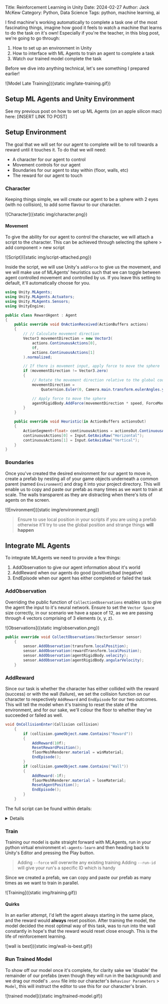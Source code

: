 Title: Reinforcement Learning in Unity
Date: 2024-02-27
Author: Jack McKew
Category: Python, Data Science
Tags: python, machine learning, ai

I find machine's working automatically to complete a task one of the most fascinating things, imagine how good it feels to watch a machine that learns to do the task on it's own! Especially if you're the teacher, in this blog post, we're going to go through:

1. How to set up an environment in Unity
2. How to interface with ML Agents to train an agent to complete a task
3. Watch our trained model complete the task

Before we dive into anything technical, let's see something I prepared earlier!

![Model Late Training]({static img/late-training.gif})

## Setup ML Agents and Unity Environment

See my previous post on how to set up ML Agents (on an apple silicon mac) here: [INSERT LINK TO POST]

## Setup Environment

The goal that we will set for our agent to complete will be to roll towards a reward until it touches it. To do that we will need:

- A character for our agent to control
- Movement controls for our agent
- Boundaries for our agent to stay within (floor, walls, etc)
- The reward for our agent to touch

### Character

Keeping things simple, we will create our agent to be a sphere with 2 eyes (with no collision), to add some flavour to our character.

![Character]({static img/character.png})

#### Movement

To give the ability for our agent to control the character, we will attach a script to the character. This can be achieved through selecting the sphere > add component > new script

![Script]({static img/script-attached.png})

Inside the script, we will use Unity's `addForce` to give us the movement, and we will make use of MLAgents' heuristics such that we can toggle between agent controlled movement and controlled by us. If you leave this setting to default, it'll automatically choose for you.

```c#
using Unity.MLAgents;
using Unity.MLAgents.Actuators;
using Unity.MLAgents.Sensors;
using UnityEngine;

public class RewardAgent : Agent
{
    public override void OnActionReceived(ActionBuffers actions)
    {
        // // Calculate movement direction
        Vector3 movementDirection = new Vector3(
            actions.ContinuousActions[0],
            0f,
            actions.ContinuousActions[1]
        ).normalized;

        // If there is movement input, apply force to move the sphere
        if (movementDirection != Vector3.zero)
        {
            // Rotate the movement direction relative to the global coordinate system
            movementDirection =
                Quaternion.Euler(0, Camera.main.transform.eulerAngles.y, 0) * movementDirection;

            // Apply force to move the sphere
            agentRigidBody.AddForce(movementDirection * speed, ForceMode.Acceleration);
        }
    }

    public override void Heuristic(in ActionBuffers actionsOut)
    {
        ActionSegment<float> continuousActions = actionsOut.ContinuousActions;
        continuousActions[0] = Input.GetAxisRaw("Horizontal");
        continuousActions[1] = Input.GetAxisRaw("Vertical");
    }
}

```

### Boundaries

Once you've created the desired environment for our agent to move in, create a prefab by nesting all of your game objects underneath a common parent (named `Environment`) and drag it into your project directory. This will enable us to copy and paste our prefab as many times as we want to train at scale. The walls transparent as they are distracting when there's lots of agents on the screen.

![Environment]({static img/environment.png})

> Ensure to use local position in your scripts if you are using a prefab otherwise it'll try to use the global position and strange things **will happen**

## Integrate ML Agents

To integrate MLAgents we need to provide a few things:

1. AddObservation to give our agent information about it's world
2. AddReward when our agents do good (positive)/bad (negative)
3. EndEpisode when our agent has either completed or failed the task

### AddObservation

Overriding the public function of `CollectionObservations` enables us to give the agent the input to it's neural network. Ensure to set the `Vector Space` size correctly, in our scenario we have a space of 12, as we are passing through 4 vectors comprising of 3 elements (x, y, z).

![Observations]({static img/observation.png})

```c#
public override void CollectObservations(VectorSensor sensor)
    {
        sensor.AddObservation(transform.localPosition);
        sensor.AddObservation(rewardTransform.localPosition);
        sensor.AddObservation(agentRigidBody.velocity);
        sensor.AddObservation(agentRigidBody.angularVelocity);
    }
```

### AddReward

Since our task is whether the character has either collided with the reward (success) or with the wall (failure), we set the collision function on our character to respectively `AddReward` and `EndEpisode` for our two outcomes. This will tell the model when it's training to reset the state of the environment, and for our sake, we'll colour the floor to whether they've succeeded or failed as well.

```c#
void OnCollisionEnter(Collision collision)
    {
        if (collision.gameObject.name.Contains("Reward"))
        {
            AddReward(10f);
            ResetRewardPosition();
            floorMeshRenderer.material = winMaterial;
            EndEpisode();
        }
        if (collision.gameObject.name.Contains("Wall"))
        {
            AddReward(-1f);
            floorMeshRenderer.material = loseMaterial;
            ResetAgentPosition();
            EndEpisode();
        }
    }
```

The full script can be found within details:
<details>

```c#
using Unity.MLAgents;
using Unity.MLAgents.Actuators;
using Unity.MLAgents.Sensors;
using UnityEngine;

public class RewardAgent : Agent
{
    public override void OnActionReceived(ActionBuffers actions)
    {
        // // Calculate movement direction
        Vector3 movementDirection = new Vector3(
            actions.ContinuousActions[0],
            0f,
            actions.ContinuousActions[1]
        ).normalized;

        // If there is movement input, apply force to move the sphere
        if (movementDirection != Vector3.zero)
        {
            // Rotate the movement direction relative to the global coordinate system
            movementDirection =
                Quaternion.Euler(0, Camera.main.transform.eulerAngles.y, 0) * movementDirection;

            // Apply force to move the sphere
            agentRigidBody.AddForce(movementDirection * speed, ForceMode.Acceleration);

            // Rotate the sphere to face the movement direction
            // transform.rotation = Quaternion.LookRotation(movementDirection);
        }

        AddReward(-1 * (StepCount / 1000));
    }

    public override void Heuristic(in ActionBuffers actionsOut)
    {
        ActionSegment<float> continuousActions = actionsOut.ContinuousActions;
        continuousActions[0] = Input.GetAxisRaw("Horizontal");
        continuousActions[1] = Input.GetAxisRaw("Vertical");
    }

    [SerializeField]
    private Material winMaterial;

    [SerializeField]
    private Material loseMaterial;

    [SerializeField]
    private MeshRenderer floorMeshRenderer;

    [SerializeField]
    private Transform rewardTransform;

    public override void CollectObservations(VectorSensor sensor)
    {
        sensor.AddObservation(transform.localPosition);
        sensor.AddObservation(rewardTransform.localPosition);
        sensor.AddObservation(agentRigidBody.velocity);
        sensor.AddObservation(agentRigidBody.angularVelocity);
    }

    public float speed = 10f; // Speed of sphere movement
    private Rigidbody agentRigidBody;

    void Start()
    {
        // Get the Rigidbody component
        agentRigidBody = GetComponent<Rigidbody>();
        ResetRewardPosition();
    }

    void ResetAgentPosition()
    {
        // Reset the force on the object
        agentRigidBody.velocity = Vector3.zero;
        agentRigidBody.angularVelocity = Vector3.zero;
        transform.localPosition = new Vector3(1, rewardTransform.transform.localPosition.y, 1);
    }

    // These are recorded in localPosition
    private Vector3 minBounds = new Vector3(-0.5f, 0f, -3f);
    private Vector3 maxBounds = new Vector3(8f, 0f, 5.5f);

    private float minDistance = 1f;

    private Vector3 GenerateRandomPosition()
    {
        return new Vector3(
            Random.Range(minBounds.x, maxBounds.x),
            0f,
            Random.Range(minBounds.z, maxBounds.z)
        );
    }

    private bool IsPositionValid(Vector3 position, Vector3 referencePosition)
    {
        return Vector3.Distance(position, referencePosition) >= minDistance;
    }

    public Vector3 GetRandomPosition(Vector3 referencePosition)
    {
        int maxAttempts = 100;
        int attempts = 0;

        do
        {
            Vector3 randomPosition = GenerateRandomPosition();
            if (IsPositionValid(randomPosition, referencePosition))
            {
                return randomPosition;
            }
            attempts++;
        } while (attempts < maxAttempts);

        Debug.LogWarning(
            "Failed to find a valid random position within bounds after "
                + maxAttempts
                + " attempts."
        );
        return Vector3.zero; // Return zero if failed to find a valid position
    }

    void ResetRewardPosition()
    {
        Vector3 randomPosition = GetRandomPosition(transform.localPosition);
        randomPosition.y = transform.localPosition.y;
        rewardTransform.localPosition = randomPosition;
    }

    public float maxBound = 3f; // Maximum bounds for random position

    private float episodeStartTime;
    private float timePenaltyMultiplier = 0.1f; // Adjust this multiplier as needed

    public override void OnEpisodeBegin()
    {
        // Reset any necessary variables at the beginning of each episode
        episodeStartTime = Time.time;
    }

    void OnCollisionEnter(Collision collision)
    {
        if (collision.gameObject.name.Contains("Reward"))
        {
            AddReward(10f);
            ResetRewardPosition();
            floorMeshRenderer.material = winMaterial;
            EndEpisode();
        }
        if (collision.gameObject.name.Contains("Wall"))
        {
            AddReward(-1f);
            floorMeshRenderer.material = loseMaterial;
            ResetAgentPosition();
            EndEpisode();
        }
    }
}
```
</details>

### Train

Training our model is quite straight forward with MLAgents, run in your python virtual environment `ml-agents-learn` and then heading back to Unity's Editor and pressing the Play button.

> Adding `--force` will overwrite any existing training
> Adding `--run-id` will give your run's a specific ID which is handy

Since we created a prefab, we can copy and paste our prefab as many times as we want to train in parallel.

![Training]({static img/training.gif})

#### Quirks

In an earlier attempt, I'd left the agent always starting in the same place, and the reward would **always** reset position. After training the model, the model decided the most optimal way of this task, was to run into the wall constantly in hope's that the reward would reset close enough. This is the life of reinforcement learning.

![wall is best]({static img/wall-is-best.gif})

### Run Trained Model

To show off our model once it's complete, for clarity sake we 'disable' the remainder of our prefabs (even though they will run in the background) and we drag our model's `.onnx` file into our character's `Behaviour Parameters` > `Model`, this will instruct the editor to use this for our character's brain.

![trained model]({static img/trained-model.gif})